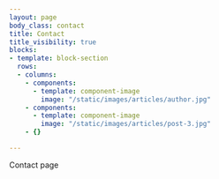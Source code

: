 ```yaml
---
layout: page
body_class: contact
title: Contact
title_visibility: true
blocks:
- template: block-section
  rows:
  - columns:
    - components:
      - template: component-image
        image: "/static/images/articles/author.jpg"
    - components:
      - template: component-image
        image: "/static/images/articles/post-3.jpg"
    - {}

---
```

Contact page